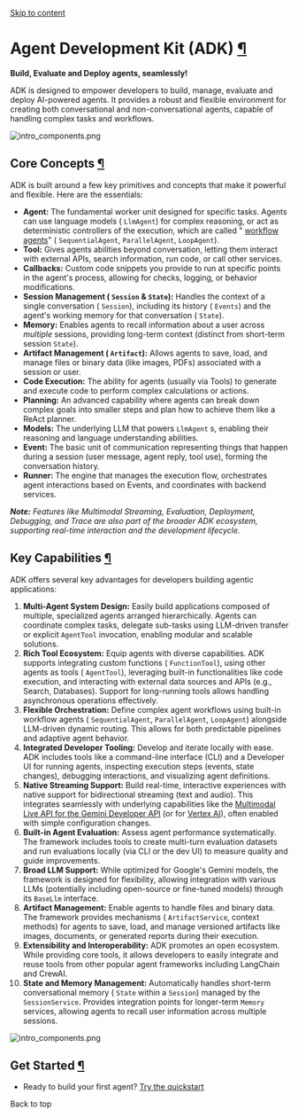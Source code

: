 [Skip to content](https://google.github.io/adk-docs/get-started/about/#agent-development-kit-adk)

# Agent Development Kit (ADK) [¶](https://google.github.io/adk-docs/get-started/about/\#agent-development-kit-adk "Permanent link")

**Build, Evaluate and Deploy agents, seamlessly!**

ADK is designed to empower developers
to build, manage, evaluate and deploy AI-powered agents. It provides a robust
and flexible environment for creating both conversational and non-conversational
agents, capable of handling complex tasks and workflows.

![intro_components.png](https://google.github.io/adk-docs/assets/adk-components.png)

## Core Concepts [¶](https://google.github.io/adk-docs/get-started/about/\#core-concepts "Permanent link")

ADK is built around a few key primitives and concepts that make it
powerful and flexible. Here are the essentials:

- **Agent:** The fundamental worker unit designed for specific tasks. Agents can
use language models ( `LlmAgent`) for complex reasoning, or act as deterministic controllers of the execution, which are called " [workflow agents](https://google.github.io/adk-docs/agents/workflow-agents/)" ( `SequentialAgent`, `ParallelAgent`, `LoopAgent`).
- **Tool:** Gives agents abilities beyond conversation, letting them interact
with external APIs, search information, run code, or call other services.
- **Callbacks:** Custom code snippets you provide to run at specific points in
the agent's process, allowing for checks, logging, or behavior modifications.
- **Session Management ( `Session` & `State`):** Handles the context of a single
conversation ( `Session`), including its history ( `Events`) and the agent's
working memory for that conversation ( `State`).
- **Memory:** Enables agents to recall information about a user across
_multiple_ sessions, providing long-term context (distinct from short-term
session `State`).
- **Artifact Management ( `Artifact`):** Allows agents to save, load, and manage
files or binary data (like images, PDFs) associated with a session or user.
- **Code Execution:** The ability for agents (usually via Tools) to generate and
execute code to perform complex calculations or actions.
- **Planning:** An advanced capability where agents can break down complex goals
into smaller steps and plan how to achieve them like a ReAct planner.
- **Models:** The underlying LLM that powers `LlmAgent` s, enabling their
reasoning and language understanding abilities.
- **Event:** The basic unit of communication representing things that happen
during a session (user message, agent reply, tool use), forming the
conversation history.
- **Runner:** The engine that manages the execution flow, orchestrates agent
interactions based on Events, and coordinates with backend services.

_**Note:** Features like Multimodal Streaming, Evaluation, Deployment,_
_Debugging, and Trace are also part of the broader ADK ecosystem, supporting_
_real-time interaction and the development lifecycle._

## Key Capabilities [¶](https://google.github.io/adk-docs/get-started/about/\#key-capabilities "Permanent link")

ADK offers several key advantages for developers building
agentic applications:

01. **Multi-Agent System Design:** Easily build applications composed of
     multiple, specialized agents arranged hierarchically. Agents can coordinate
     complex tasks, delegate sub-tasks using LLM-driven transfer or explicit
     `AgentTool` invocation, enabling modular and scalable solutions.
02. **Rich Tool Ecosystem:** Equip agents with diverse capabilities. ADK
     supports integrating custom functions ( `FunctionTool`), using other agents as
     tools ( `AgentTool`), leveraging built-in functionalities like code execution,
     and interacting with external data sources and APIs (e.g., Search,
     Databases). Support for long-running tools allows handling asynchronous
     operations effectively.
03. **Flexible Orchestration:** Define complex agent workflows using built-in
     workflow agents ( `SequentialAgent`, `ParallelAgent`, `LoopAgent`) alongside
     LLM-driven dynamic routing. This allows for both predictable pipelines and
     adaptive agent behavior.
04. **Integrated Developer Tooling:** Develop and iterate locally with ease.
     ADK includes tools like a command-line interface (CLI) and a Developer
     UI for running agents, inspecting execution steps (events, state changes),
     debugging interactions, and visualizing agent definitions.
05. **Native Streaming Support:** Build real-time, interactive experiences with
     native support for bidirectional streaming (text and audio). This integrates
     seamlessly with underlying capabilities like the
     [Multimodal Live API for the Gemini Developer API](https://ai.google.dev/gemini-api/docs/live)
     (or for
     [Vertex AI](https://cloud.google.com/vertex-ai/generative-ai/docs/model-reference/multimodal-live)),
     often enabled with simple configuration changes.
06. **Built-in Agent Evaluation:** Assess agent performance systematically. The
     framework includes tools to create multi-turn evaluation datasets and run
     evaluations locally (via CLI or the dev UI) to measure quality and
     guide improvements.
07. **Broad LLM Support:** While optimized for Google's Gemini models, the
     framework is designed for flexibility, allowing integration with various LLMs
     (potentially including open-source or fine-tuned models) through its
     `BaseLlm` interface.
08. **Artifact Management:** Enable agents to handle files and binary data. The
     framework provides mechanisms ( `ArtifactService`, context methods) for agents
     to save, load, and manage versioned artifacts like images, documents, or
     generated reports during their execution.
09. **Extensibility and Interoperability:** ADK promotes an open
     ecosystem. While providing core tools, it allows developers to easily
     integrate and reuse tools from other popular agent frameworks including
     LangChain and CrewAI.
10. **State and Memory Management:** Automatically handles short-term
     conversational memory ( `State` within a `Session`) managed by the
     `SessionService`. Provides integration points for longer-term `Memory`
     services, allowing agents to recall user information across multiple
     sessions.

![intro_components.png](https://google.github.io/adk-docs/assets/adk-lifecycle.png)

## Get Started [¶](https://google.github.io/adk-docs/get-started/about/\#get-started "Permanent link")

- Ready to build your first agent? [Try the quickstart](https://google.github.io/adk-docs/get-started/quickstart/)

Back to top